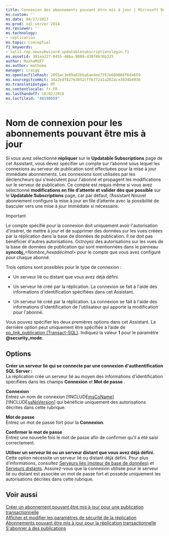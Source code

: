 ```yaml
---
title: Connexion des abonnements pouvant être mis à jour | Microsoft Docs
ms.custom: ''
ms.date: 04/27/2017
ms.prod: sql-server-2014
ms.reviewer: ''
ms.technology:
- replication
ms.topic: conceptual
f1_keywords:
- sql12.rep.newsubwizard.updatablesubscriptionslogin.f1
ms.assetid: 301ea227-0455-40ba-9009-d38f8676b325
author: MashaMSFT
ms.author: mathoma
manager: craigg
ms.openlocfilehash: 2055ac3e09a82bba6ae4ee7357e689086f6da659
ms.sourcegitcommit: 3da2edf82763852cff6772a1a282ace3034b4936
ms.translationtype: MT
ms.contentlocale: fr-FR
ms.lasthandoff: 10/02/2018
ms.locfileid: "48190659"
---
```

# <a name="login-for-updatable-subscriptions"></a>Nom de connexion pour les abonnements pouvant être mis à jour
  Si vous avez sélectionné **répliquer** sur le **Updatable Subscriptions** page de cet Assistant, vous devez spécifier un compte sur l’abonné sous lequel les connexions au serveur de publication sont effectuées pour la mise à jour immédiate abonnements. Les connexions sont utilisées par les déclencheurs qui s'exécutent pour l'abonné et propagent les modifications sur le serveur de publication. Ce compte est requis même si vous avez sélectionné **modifications en file d’attente et valider dès que possible** sur le **Updatable Subscriptions** page, car par défaut, l’Assistant Nouvel abonnement configure la mise à jour en file d’attente avec la possibilité de basculer vers une mise à jour immédiate si nécessaire.  
  
> [!IMPORTANT]  
>  Le compte spécifié pour la connexion doit uniquement avoir l'autorisation d'insérer, de mettre à jour et de supprimer des données sur les vues créées par la réplication dans la base de données de publication. Il ne doit pas bénéficier d'autres autorisations. Octroyez des autorisations sur les vues de la base de données de publication qui sont mentionnées dans le panneau **syncobj_***\<Nombre_hexadécimal>* pour le compte que vous avez configuré pour chaque abonné.  
  
 Trois options sont possibles pour le type de connexion :  
  
-   Un serveur lié ou distant que vous avez déjà défini.  
  
-   Un serveur lié créé par la réplication. La connexion se fait à l'aide des informations d'identification spécifiées dans cet Assistant.  
  
-   Un serveur lié créé par la réplication. La connexion se fait à l'aide des informations d'identification de l'utilisateur qui apporte la modification pour l'abonné.  
  
 Vous pouvez spécifier les deux premières options dans cet Assistant. La dernière option peut uniquement être spécifiée à l’aide de [sp_link_publication &#40;Transact-SQL&#41;](/sql/relational-databases/system-stored-procedures/sp-link-publication-transact-sql). Indiquez la valeur **1** pour le paramètre **@security_mode**.  
  
## <a name="options"></a>Options  
 **Créer un serveur lié qui se connecte par une connexion d'authentification SQL Server :**  
 La réplication crée un serveur lié au moyen des informations d'identification spécifiées dans les champs **Connexion** et **Mot de passe** .  
  
 **Connexion**  
 Entrez un nom de connexion [!INCLUDE[msCoName](../../includes/msconame-md.md)] [!INCLUDE[ssNoVersion](../../includes/ssnoversion-md.md)] qui bénéficie uniquement des autorisations décrites dans cette rubrique.  
  
 **Mot de passe**  
 Entrez un mot de passe fort pour la **Connexion**.  
  
 **Confirmer le mot de passe**  
 Entrez une nouvelle fois le mot de passe afin de confirmer qu'il a été saisi correctement.  
  
 **Utiliser un serveur lié ou un serveur distant que vous avez déjà défini.**  
 Cette option nécessite un serveur lié ou distant déjà défini. Pour plus d’informations, consultez [Serveurs liés &#40;moteur de base de données&#41;](../linked-servers/linked-servers-database-engine.md) et [Serveurs distants](../../database-engine/configure-windows/remote-servers.md). Assurez-vous que la connexion utilisée pour le serveur lié ou distant est associée un mot de passe fort et possède uniquement les autorisations décrites dans cette rubrique.  
  
## <a name="see-also"></a>Voir aussi  
 [Créer un abonnement pouvant être mis à jour pour une publication transactionnelle](publish/create-an-updatable-subscription-to-a-transactional-publication.md)   
 [Afficher et modifier les paramètres de sécurité de la réplication](security/view-and-modify-replication-security-settings.md)   
 [Abonnements pouvant être mis à jour pour la réplication transactionnelle](transactional/updatable-subscriptions-for-transactional-replication.md)   
 [S'abonner à des publications](subscribe-to-publications.md)  
  
  
